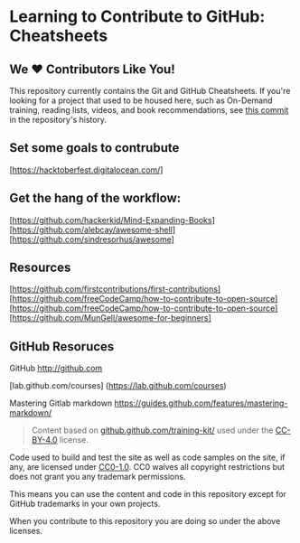 
# Learning to Contribute to GitHub: Cheatsheets

## We :heart: Contributors Like You!

This repository currently contains the Git and GitHub Cheatsheets. If you're looking for a project that used to be housed here, such as On-Demand training, reading lists, videos, and book recommendations, see [this commit](https://github.com/github/training-kit/tree/4fbf180e980ef973ba4cc4b8ef3d5f278ddc8c08) in the repository's history.

## Set some goals to contrubute

[https://hacktoberfest.digitalocean.com/]

## Get the hang of the workflow:

[https://github.com/hackerkid/Mind-Expanding-Books]
[https://github.com/alebcay/awesome-shell]
[https://github.com/sindresorhus/awesome]

## Resources
[https://github.com/firstcontributions/first-contributions]
[https://github.com/freeCodeCamp/how-to-contribute-to-open-source]
[https://github.com/freeCodeCamp/how-to-contribute-to-open-source]
[https://github.com/MunGell/awesome-for-beginners]

## GitHub Resoruces

GitHub http://github.com 



[lab.github.com/courses] (https://lab.github.com/courses)

Mastering Gitlab markdown 
https://guides.github.com/features/mastering-markdown/


> Content based on
> <a href="https://github.github.com/training-kit/">github.github.com/training-kit/</a>
> used under the
> <a href="https://creativecommons.org/licenses/by/4.0/">CC-BY-4.0</a>
> license.</a>

Code used to build and test the site as well as code samples on the site, if any, are licensed under [CC0-1.0](https://creativecommons.org/publicdomain/zero/1.0/legalcode). CC0 waives all copyright restrictions but does not grant you any trademark permissions.

This means you can use the content and code in this repository except for GitHub trademarks in your own projects.

When you contribute to this repository you are doing so under the above licenses.


